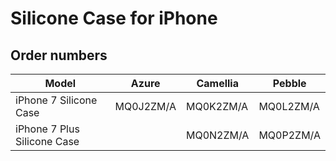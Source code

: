 # Silicone Case for iPhone

## Order numbers

| Model | Azure | Camellia | Pebble |
|-------|-----|-----|-----|
| iPhone 7 Silicone Case | MQ0J2ZM/A | MQ0K2ZM/A | MQ0L2ZM/A |
| iPhone 7 Plus Silicone Case |  | MQ0N2ZM/A | MQ0P2ZM/A |
